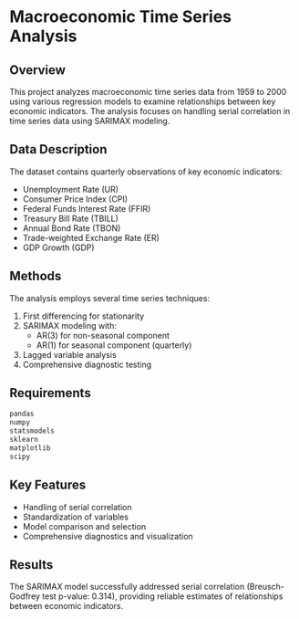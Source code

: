 # Macroeconomic Time Series Analysis

## Overview
This project analyzes macroeconomic time series data from 1959 to 2000 using various regression models to examine relationships between key economic indicators. The analysis focuses on handling serial correlation in time series data using SARIMAX modeling.

## Data Description
The dataset contains quarterly observations of key economic indicators:
- Unemployment Rate (UR)
- Consumer Price Index (CPI)
- Federal Funds Interest Rate (FFIR)
- Treasury Bill Rate (TBILL)
- Annual Bond Rate (TBON)
- Trade-weighted Exchange Rate (ER)
- GDP Growth (GDP)

## Methods
The analysis employs several time series techniques:
1. First differencing for stationarity
2. SARIMAX modeling with:
   - AR(3) for non-seasonal component
   - AR(1) for seasonal component (quarterly)
3. Lagged variable analysis
4. Comprehensive diagnostic testing

## Requirements
```python
pandas
numpy
statsmodels
sklearn
matplotlib
scipy
```

## Key Features
- Handling of serial correlation
- Standardization of variables
- Model comparison and selection
- Comprehensive diagnostics and visualization

## Results
The SARIMAX model successfully addressed serial correlation (Breusch-Godfrey test p-value: 0.314), providing reliable estimates of relationships between economic indicators.
